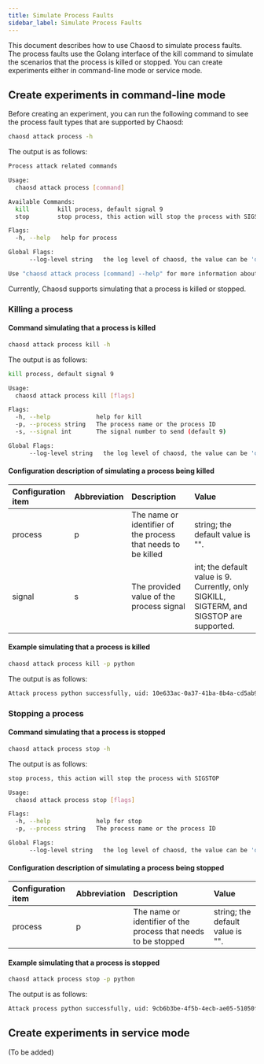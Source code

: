 ```yaml
---
title: Simulate Process Faults
sidebar_label: Simulate Process Faults
---
```


This document describes how to use Chaosd to simulate process faults. The process faults use the Golang interface of the kill command to simulate the scenarios that the process is killed or stopped. You can create experiments either in command-line mode or service mode.

## Create experiments in command-line mode

Before creating an experiment, you can run the following command to see the process fault types that are supported by Chaosd:

```bash
chaosd attack process -h
```

The output is as follows:

```bash
Process attack related commands

Usage:
  chaosd attack process [command]

Available Commands:
  kill        kill process, default signal 9
  stop        stop process, this action will stop the process with SIGSTOP

Flags:
  -h, --help   help for process

Global Flags:
      --log-level string   the log level of chaosd, the value can be 'debug', 'info', 'warn' and 'error'

Use "chaosd attack process [command] --help" for more information about a command.
```

Currently, Chaosd supports simulating that a process is killed or stopped.

### Killing a process

#### Command simulating that a process is killed

```bash
chaosd attack process kill -h
```

The output is as follows:

```bash
kill process, default signal 9

Usage:
  chaosd attack process kill [flags]

Flags:
  -h, --help             help for kill
  -p, --process string   The process name or the process ID
  -s, --signal int       The signal number to send (default 9)

Global Flags:
      --log-level string   the log level of chaosd, the value can be 'debug', 'info', 'warn' and 'error'
```

#### Configuration description of simulating a process being killed

| Configuration item | Abbreviation | Description                                                  | Value                                                                                     |
| :----------------- | :----------- | :------------------------------------------------------------ | :---------------------------------------------------------------------------------------- |
| process            | p            | The name or identifier of the process that needs to be killed | string; the default value is "".                                                          |
| signal             | s            | The provided value of the process signal                      | int; the default value is 9. Currently, only SIGKILL, SIGTERM, and SIGSTOP are supported. |

#### Example simulating that a process is killed

```bash
chaosd attack process kill -p python
```

The output is as follows:

```bash
Attack process python successfully, uid: 10e633ac-0a37-41ba-8b4a-cd5ab92099f9
```

### Stopping a process

#### Command simulating that a process is stopped

```bash
chaosd attack process stop -h
```

The output is as follows:

```bash
stop process, this action will stop the process with SIGSTOP

Usage:
  chaosd attack process stop [flags]

Flags:
  -h, --help             help for stop
  -p, --process string   The process name or the process ID

Global Flags:
      --log-level string   the log level of chaosd, the value can be 'debug', 'info', 'warn' and 'error'
```

#### Configuration description of simulating a process being stopped

| Configuration item | Abbreviation | Description                                                    | Value                            |
| :----------------- | :----------- | :------------------------------------------------------------- | :------------------------------- |
| process            | p            | The name or identifier of the process that needs to be stopped | string; the default value is "". |

#### Example simulating that a process is stopped

```bash
chaosd attack process stop -p python
```

The output is as follows:

```bash
Attack process python successfully, uid: 9cb6b3be-4f5b-4ecb-ae05-51050fcd0010
```

## Create experiments in service mode

(To be added)
